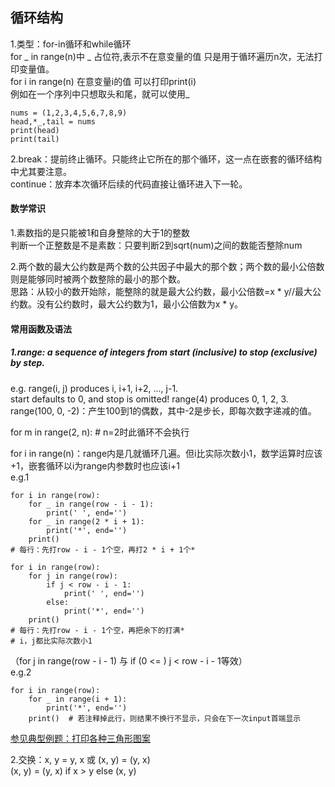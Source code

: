 ## 循环结构
1.类型：for-in循环和while循环  
for _ in range(n)中 _ 占位符,表示不在意变量的值 只是用于循环遍历n次，无法打印变量值。  
for i in range(n) 在意变量i的值 可以打印print(i)  
例如在一个序列中只想取头和尾，就可以使用_  
```
nums = (1,2,3,4,5,6,7,8,9)
head,*_,tail = nums
print(head)
print(tail)
```

2.break：提前终止循环。只能终止它所在的那个循环，这一点在嵌套的循环结构中尤其要注意。  
continue：放弃本次循环后续的代码直接让循环进入下一轮。

#### 数学常识
1.素数指的是只能被1和自身整除的大于1的整数  
判断一个正整数是不是素数：只要判断2到sqrt(num)之间的数能否整除num

2.两个数的最大公约数是两个数的公共因子中最大的那个数；两个数的最小公倍数则是能够同时被两个数整除的最小的那个数。  
思路：从较小的数开始除，能整除的就是最大公约数，最小公倍数=x * y//最大公约数。没有公约数时，最大公约数为1，最小公倍数为x * y。

#### 常用函数及语法
##### 1.range: a sequence of integers from start (inclusive) to stop (exclusive) by step.  
e.g. range(i, j) produces i, i+1, i+2, ..., j-1.  
start defaults to 0, and stop is omitted! range(4) produces 0, 1, 2, 3.  
range(100, 0, -2)：产生100到1的偶数，其中-2是步长，即每次数字递减的值。  

for m in range(2, n):  # n=2时此循环不会执行

for i in range(n)：range内是几就循环几遍。但i比实际次数小1，数学运算时应该+1，嵌套循环以i为range内参数时也应该i+1  
e.g.1
```
for i in range(row):
    for _ in range(row - i - 1):
        print(' ', end='')
    for _ in range(2 * i + 1):
        print('*', end='')
    print()
# 每行：先打row - i - 1个空，再打2 * i + 1个*

for i in range(row):
    for j in range(row):
        if j < row - i - 1:
            print(' ', end='')
        else:
            print('*', end='')
    print()
# 每行：先打row - i - 1个空，再把余下的打满*
# i，j都比实际次数小1
```
（for j in range(row - i - 1) 与 if (0 <= ) j < row - i - 1等效）  
e.g.2  
```
for i in range(row):
    for _ in range(i + 1):
        print('*', end='')
    print()  # 若注释掉此行，则结果不换行不显示，只会在下一次input首端显示
```
[参见典型例题：打印各种三角形图案](https://github.com/jackfrued/Python-100-Days/blob/master/Day01-15/code/Day04/for6.py)


2.交换：x, y = y, x 或 (x, y) = (y, x)  
(x, y) = (y, x) if x > y else (x, y)
